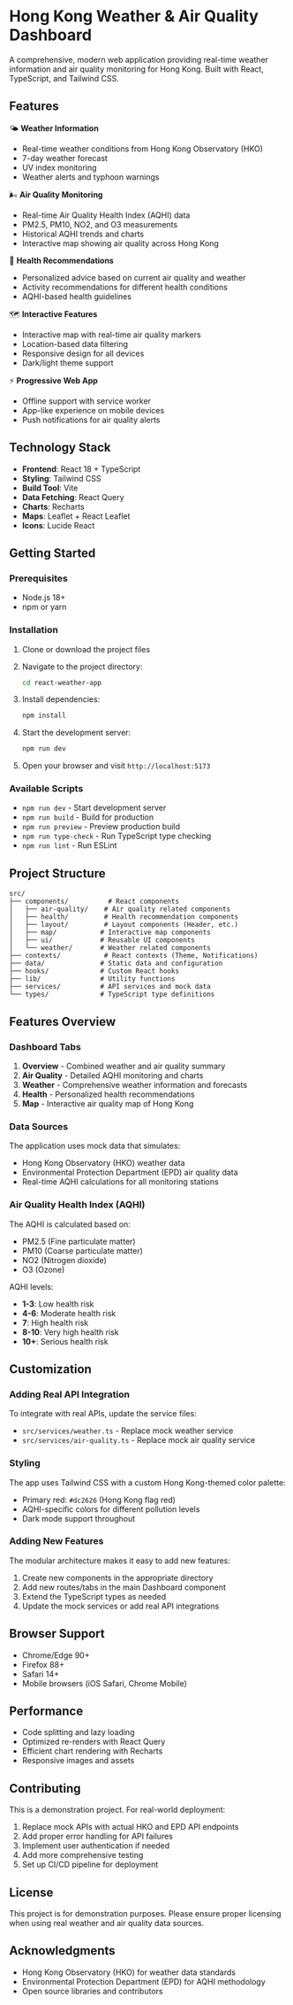 # Hong Kong Weather & Air Quality Dashboard

A comprehensive, modern web application providing real-time weather information and air quality monitoring for Hong Kong. Built with React, TypeScript, and Tailwind CSS.

## Features

🌤️ **Weather Information**
- Real-time weather conditions from Hong Kong Observatory (HKO)
- 7-day weather forecast
- UV index monitoring
- Weather alerts and typhoon warnings

🌬️ **Air Quality Monitoring** 
- Real-time Air Quality Health Index (AQHI) data
- PM2.5, PM10, NO2, and O3 measurements
- Historical AQHI trends and charts
- Interactive map showing air quality across Hong Kong

🏥 **Health Recommendations**
- Personalized advice based on current air quality and weather
- Activity recommendations for different health conditions
- AQHI-based health guidelines

🗺️ **Interactive Features**
- Interactive map with real-time air quality markers
- Location-based data filtering
- Responsive design for all devices
- Dark/light theme support

⚡ **Progressive Web App**
- Offline support with service worker
- App-like experience on mobile devices
- Push notifications for air quality alerts

## Technology Stack

- **Frontend**: React 18 + TypeScript
- **Styling**: Tailwind CSS
- **Build Tool**: Vite
- **Data Fetching**: React Query
- **Charts**: Recharts
- **Maps**: Leaflet + React Leaflet
- **Icons**: Lucide React

## Getting Started

### Prerequisites

- Node.js 18+ 
- npm or yarn

### Installation

1. Clone or download the project files
2. Navigate to the project directory:
   ```bash
   cd react-weather-app
   ```

3. Install dependencies:
   ```bash
   npm install
   ```

4. Start the development server:
   ```bash
   npm run dev
   ```

5. Open your browser and visit `http://localhost:5173`

### Available Scripts

- `npm run dev` - Start development server
- `npm run build` - Build for production
- `npm run preview` - Preview production build
- `npm run type-check` - Run TypeScript type checking
- `npm run lint` - Run ESLint

## Project Structure

```
src/
├── components/          # React components
│   ├── air-quality/    # Air quality related components
│   ├── health/         # Health recommendation components
│   ├── layout/         # Layout components (Header, etc.)
│   ├── map/           # Interactive map components
│   ├── ui/            # Reusable UI components
│   └── weather/       # Weather related components
├── contexts/           # React contexts (Theme, Notifications)
├── data/              # Static data and configuration
├── hooks/             # Custom React hooks
├── lib/               # Utility functions
├── services/          # API services and mock data
└── types/             # TypeScript type definitions
```

## Features Overview

### Dashboard Tabs

1. **Overview** - Combined weather and air quality summary
2. **Air Quality** - Detailed AQHI monitoring and charts
3. **Weather** - Comprehensive weather information and forecasts
4. **Health** - Personalized health recommendations
5. **Map** - Interactive air quality map of Hong Kong

### Data Sources

The application uses mock data that simulates:
- Hong Kong Observatory (HKO) weather data
- Environmental Protection Department (EPD) air quality data
- Real-time AQHI calculations for all monitoring stations

### Air Quality Health Index (AQHI)

The AQHI is calculated based on:
- PM2.5 (Fine particulate matter)
- PM10 (Coarse particulate matter) 
- NO2 (Nitrogen dioxide)
- O3 (Ozone)

AQHI levels:
- **1-3**: Low health risk
- **4-6**: Moderate health risk  
- **7**: High health risk
- **8-10**: Very high health risk
- **10+**: Serious health risk

## Customization

### Adding Real API Integration

To integrate with real APIs, update the service files:
- `src/services/weather.ts` - Replace mock weather service
- `src/services/air-quality.ts` - Replace mock air quality service

### Styling

The app uses Tailwind CSS with a custom Hong Kong-themed color palette:
- Primary red: `#dc2626` (Hong Kong flag red)
- AQHI-specific colors for different pollution levels
- Dark mode support throughout

### Adding New Features

The modular architecture makes it easy to add new features:
1. Create new components in the appropriate directory
2. Add new routes/tabs in the main Dashboard component
3. Extend the TypeScript types as needed
4. Update the mock services or add real API integrations

## Browser Support

- Chrome/Edge 90+
- Firefox 88+
- Safari 14+
- Mobile browsers (iOS Safari, Chrome Mobile)

## Performance

- Code splitting and lazy loading
- Optimized re-renders with React Query
- Efficient chart rendering with Recharts
- Responsive images and assets

## Contributing

This is a demonstration project. For real-world deployment:

1. Replace mock APIs with actual HKO and EPD API endpoints
2. Add proper error handling for API failures
3. Implement user authentication if needed
4. Add more comprehensive testing
5. Set up CI/CD pipeline for deployment

## License

This project is for demonstration purposes. Please ensure proper licensing when using real weather and air quality data sources.

## Acknowledgments

- Hong Kong Observatory (HKO) for weather data standards
- Environmental Protection Department (EPD) for AQHI methodology
- Open source libraries and contributors
